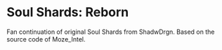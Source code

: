 Soul Shards: Reborn
==================

Fan continuation of original Soul Shards from ShadwDrgn. Based on the source code of Moze_Intel.
